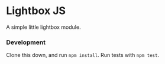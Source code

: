 # Lightbox JS

A simple little lightbox module.

### Development

Clone this down, and run `npm install`. Run tests with `npm test`.
